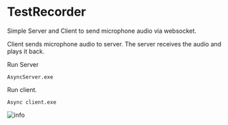 # TestRecorder

Simple Server and Client to send microphone audio via websocket.

Client sends microphone audio to server.
The server receives the audio and plays it back.

Run Server
```
AsyncServer.exe
```
Run client.

```
Async client.exe
```

![info]([https://myoctocat.com/assets/images/base-octocat.svg](https://raw.githubusercontent.com/nathe97/MicSocket/master/info.png?token=GHSAT0AAAAAACL6HBPKRBFDGW5KVQXRL2XMZMGBEJA)https://raw.githubusercontent.com/nathe97/MicSocket/master/info.png?token=GHSAT0AAAAAACL6HBPKRBFDGW5KVQXRL2XMZMGBEJA)
